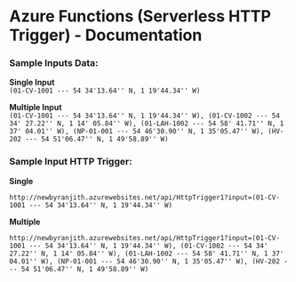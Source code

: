 
# Azure Functions (Serverless HTTP Trigger) - Documentation
### Sample Inputs Data:
**Single Input** \
 `(01-CV-1001 --- 54 34'13.64'' N, 1 19'44.34'' W)`
 
**Multiple Input** \
 `(01-CV-1001 --- 54 34'13.64'' N, 1 19'44.34'' W), (01-CV-1002 --- 54 34' 27.22'' N, 1 14' 05.84'' W), (01-LAH-1002 --- 54 58' 41.71'' N, 1 37' 04.01'' W), (NP-01-001 --- 54 46'30.90'' N, 1 35'05.47'' W), (HV-202 --- 54 51'06.47'' N, 1 49'58.89'' W)`


### Sample Input HTTP Trigger:

**Single** 

    http://newbyranjith.azurewebsites.net/api/HttpTrigger1?input=(01-CV-1001 --- 54 34'13.64'' N, 1 19'44.34'' W)

**Multiple** 

    http://newbyranjith.azurewebsites.net/api/HttpTrigger1?input=(01-CV-1001 --- 54 34'13.64'' N, 1 19'44.34'' W), (01-CV-1002 --- 54 34' 27.22'' N, 1 14' 05.84'' W), (01-LAH-1002 --- 54 58' 41.71'' N, 1 37' 04.01'' W), (NP-01-001 --- 54 46'30.90'' N, 1 35'05.47'' W), (HV-202 --- 54 51'06.47'' N, 1 49'58.89'' W)
